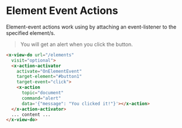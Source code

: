 # Element Event Actions

Element-event actions work using by attaching an event-listener to the specified element/s. 

> You will get an alert when you click the button.

````html
<x-view-do url="/elements"
  visit="optional">
  <x-action-activator
    activate="OnElementEvent"
    target-element="#button1"
    target-event="click">
    <x-action
      topic="document"
      command="alert"
      data='{"message": "You clicked it!"}'></x-action>
  </x-action-activator>
  ... content ...
</x-view-do>
````
